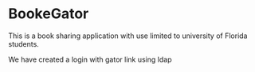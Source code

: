 # BookeGator
This is a book sharing application with use limited to university of Florida students.

We have created a login with gator link using ldap
